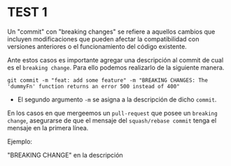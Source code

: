 # TEST 1

Un "commit" con "breaking changes" se refiere a aquellos cambios que incluyen modificaciones que pueden afectar la compatibilidad con versiones anteriores o el funcionamiento del código existente.

Ante estos casos es importante agregar una descripción al commit de cual es el `breaking change`.
Para ello podemos realizarlo de la siguiente manera.

```console
git commit -m "feat: add some feature" -m "BREAKING CHANGES: The 'dummyFn' function returns an error 500 instead of 400"
```

- El segundo argumento `-m` se asigna a la descripción de dicho `commit`.

En los casos en que mergeemos un `pull-request` que posee un `breaking change`, asegurarse de que el mensaje del `squash/rebase commit` tenga el mensaje en la primera línea.

Ejemplo:

"BREAKING CHANGE" en la descripción
